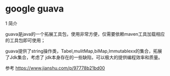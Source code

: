 # google guava
1 简介

guava是java的一个拓展工具包，使用非常方便，仅需要依赖maven工具加载相应的工具包即可使用；

guava提供了string操作类，Tabel,mulitMap,biMap,Immutablexx的集合，拓展了Jdk集合，考虑了
jdk本身存在的一些缺陷，可以极大的提供编程效率和质量。

参考
https://www.jianshu.com/p/97778b21bd00
